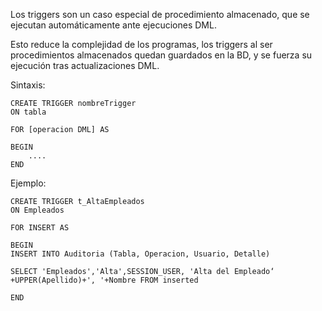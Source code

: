 Los triggers son un caso especial de procedimiento almacenado, que se ejecutan automáticamente ante ejecuciones DML.

Esto reduce la complejidad de los programas, los triggers al ser procedimientos almacenados quedan guardados en la BD, y se fuerza su ejecución tras actualizaciones DML.

Sintaxis: 

```
CREATE TRIGGER nombreTrigger
ON tabla

FOR [operacion DML] AS 

BEGIN 
	....
END
```

Ejemplo:

```
CREATE TRIGGER t_AltaEmpleados
ON Empleados

FOR INSERT AS

BEGIN
INSERT INTO Auditoria (Tabla, Operacion, Usuario, Detalle)

SELECT 'Empleados','Alta',SESSION_USER, 'Alta del Empleado‘ +UPPER(Apellido)+', '+Nombre FROM inserted

END
```